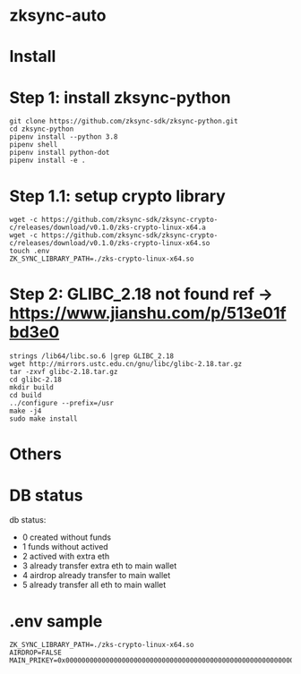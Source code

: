 # zksync-auto

# Install
# Step 1: install zksync-python
```
git clone https://github.com/zksync-sdk/zksync-python.git
cd zksync-python
pipenv install --python 3.8
pipenv shell
pipenv install python-dot
pipenv install -e .
```
# Step 1.1: setup crypto library
```
wget -c https://github.com/zksync-sdk/zksync-crypto-c/releases/download/v0.1.0/zks-crypto-linux-x64.a
wget -c https://github.com/zksync-sdk/zksync-crypto-c/releases/download/v0.1.0/zks-crypto-linux-x64.so
touch .env
ZK_SYNC_LIBRARY_PATH=./zks-crypto-linux-x64.so
```

# Step 2: GLIBC_2.18 not found 	ref -> https://www.jianshu.com/p/513e01fbd3e0
```
strings /lib64/libc.so.6 |grep GLIBC_2.18
wget http://mirrors.ustc.edu.cn/gnu/libc/glibc-2.18.tar.gz
tar -zxvf glibc-2.18.tar.gz
cd glibc-2.18
mkdir build
cd build
../configure --prefix=/usr
make -j4
sudo make install
```

# Others
# DB status
db status:
- 0	created without funds
- 1	funds without actived
- 2	actived with extra eth
- 3	already transfer extra eth to main wallet
- 4	airdrop already transfer to main wallet
- 5	already transfer all eth to main wallet

# .env sample
```
ZK_SYNC_LIBRARY_PATH=./zks-crypto-linux-x64.so
AIRDROP=FALSE
MAIN_PRIKEY=0x0000000000000000000000000000000000000000000000000000000000000000
```
